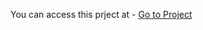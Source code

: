 You can access this prject at - <a href="https://bhuvneshdev.com/javascript30/03-CSS-Variables/">Go to Project</a>
